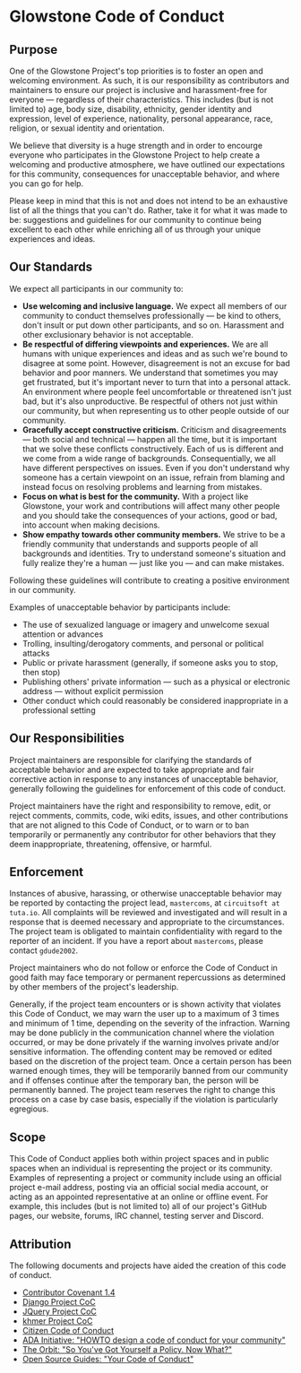 # Glowstone Code of Conduct

## Purpose

One of the Glowstone Project's top priorities is to foster an open and
welcoming environment. As such, it is our responsibility as contributors
and maintainers to ensure our project is inclusive and harassment-free
for everyone — regardless of their characteristics. This includes (but is not limited
to) age, body size, disability, ethnicity, gender identity and expression,
level of experience, nationality, personal appearance, race, religion,
or sexual identity and orientation.

We believe that diversity is a huge strength and in order to encourge
everyone who participates in the Glowstone Project to help create a welcoming
and productive atmosphere, we have outlined our expectations for this community,
consequences for unacceptable behavior, and where you can go for help.

Please keep in mind that this is not and does not intend to be an exhaustive
list of all the things that you can't do. Rather, take it for what it was
made to be: suggestions and guidelines for our community to continue being
excellent to each other while enriching all of us through your unique experiences
and ideas.

## Our Standards

We expect all participants in our community to:

* **Use welcoming and inclusive language.** We expect all members of our
  community to conduct themselves professionally — be kind to others, don't
  insult or put down other participants, and so on. Harassment and other 
  exclusionary behavior is not acceptable.
* **Be respectful of differing viewpoints and experiences.** We are all
  humans with unique experiences and ideas and as such we're bound to
  disagree at some point. However, disagreement is not an excuse for bad
  behavior and poor manners. We understand that sometimes you may get
  frustrated, but it's important never to turn that into a personal attack.
  An environment where people feel uncomfortable or threatened isn't just
  bad, but it's also unproductive. Be respectful of others not just within
  our community, but when representing us to other people outside of our
  community.
* **Gracefully accept constructive criticism.** Criticism and disagreements — 
  both social and technical — happen all the time, but it is important
  that we solve these conflicts constructively. Each of us is different and
  we come from a wide range of backgrounds. Consequentially, we all have
  different perspectives on issues. Even if you don't understand why someone
  has a certain viewpoint on an issue, refrain from blaming and instead focus
  on resolving problems and learning from mistakes.
* **Focus on what is best for the community.** With a project like Glowstone,
  your work and contributions will affect many other people and you should
  take the consequences of your actions, good or bad, into account when making
  decisions.
* **Show empathy towards other community members.** We strive to be a friendly
  community that understands and supports people of all backgrounds and identities.
  Try to understand someone's situation and fully realize they're a human — 
  just like you — and can make mistakes.

Following these guidelines will contribute to creating a positive environment
in our community.

Examples of unacceptable behavior by participants include:

* The use of sexualized language or imagery and unwelcome sexual attention or
  advances
* Trolling, insulting/derogatory comments, and personal or political attacks
* Public or private harassment (generally, if someone asks you to stop, then stop)
* Publishing others' private information — such as a physical or electronic
  address — without explicit permission
* Other conduct which could reasonably be considered inappropriate in a
  professional setting

## Our Responsibilities

Project maintainers are responsible for clarifying the standards of
acceptable behavior and are expected to take appropriate and fair corrective
action in response to any instances of unacceptable behavior, generally
following the guidelines for enforcement of this code of conduct.

Project maintainers have the right and responsibility to remove, edit,
or reject comments, commits, code, wiki edits, issues, and other
contributions that are not aligned to this Code of Conduct, or to warn
or to ban temporarily or permanently any contributor for other behaviors
that they deem inappropriate, threatening, offensive, or harmful.

## Enforcement

Instances of abusive, harassing, or otherwise unacceptable behavior may be
reported by contacting the project lead, `mastercoms`, at `circuitsoft at tuta.io`.
All complaints will be reviewed and investigated and will result in a response
that is deemed necessary and appropriate to the circumstances. The project team
is obligated to maintain confidentiality with regard to the reporter of
an incident. If you have a report about `mastercoms`, please contact `gdude2002`.

Project maintainers who do not follow or enforce the Code of Conduct in
good faith may face temporary or permanent repercussions as determined by
other members of the project's leadership.

Generally, if the project team encounters or is shown activity that violates
this Code of Conduct, we may warn the user up to a maximum of 3 times and
minimum of 1 time, depending on the severity of the infraction. Warning
may be done publicly in the communication channel where the violation occurred,
or may be done privately if the warning involves private and/or sensitive
information. The offending content may be removed or edited based on the
discretion of the project team. Once a certain person has been warned
enough times, they will be temporarily banned from our community and if
offenses continue after the temporary ban, the person will be permanently
banned. The project team reserves the right to change this process on a
case by case basis, especially if the violation is particularly egregious.

## Scope

This Code of Conduct applies both within project spaces and in public spaces
when an individual is representing the project or its community. Examples
of representing a project or community include using an official project
e-mail address, posting via an official social media account, or acting
as an appointed representative at an online or offline event. For example,
this includes (but is not limited to) all of our project's GitHub pages,
our website, forums, IRC channel, testing server and Discord.

## Attribution

The following documents and projects have aided the creation of this code of conduct.

* [Contributor Covenant 1.4](http://contributor-covenant.org/version/1/4)
* [Django Project CoC](https://www.djangoproject.com/conduct/)
* [JQuery Project CoC](https://jquery.org/conduct/)
* [khmer Project CoC](http://khmer.readthedocs.io/en/v1.2/dev/CODE_OF_CONDUCT.html)
* [Citizen Code of Conduct](http://citizencodeofconduct.org/)
* [ADA Initiative: "HOWTO design a code of conduct for your community"](https://adainitiative.org/2014/02/18/howto-design-a-code-of-conduct-for-your-community/)
* [The Orbit: "So You've Got Yourself a Policy. Now What?"](https://the-orbit.net/almostdiamonds/2014/04/10/so-youve-got-yourself-a-policy-now-what/)
* [Open Source Guides: "Your Code of Conduct"](https://opensource.guide/code-of-conduct/)
